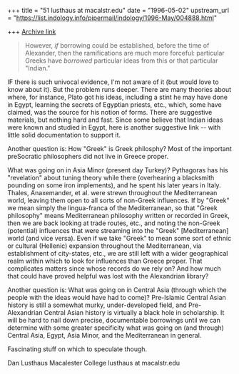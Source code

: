 +++
title = "51 lusthaus at macalstr.edu"
date = "1996-05-02"
upstream_url = "https://list.indology.info/pipermail/indology/1996-May/004888.html"

+++
[Archive link](https://list.indology.info/pipermail/indology/1996-May/004888.html)

>However, *if* borrowing could be
>established, before the time of Alexander, then the ramifications are much
>more forceful: particular Greeks have *borrowed* particular ideas from this
>or that particular "Indian."

IF there is such univocal evidence, I'm not aware of it (but would love to
know about it). But the problem runs deeper. There are many theories about
where, for instance, Plato got his ideas, including a stint he may have
done in Egypt, learning the secrets of Egyptian priests, etc., which, some
have claimed, was the source for his notion of forms. There are suggestive
materials, but nothing hard and fast. Since some believe that Indian ideas
were known and studied in Egypt, here is another suggestive link -- with
little solid documentation to support it.

Another question is: How "Greek" is Greek philosphy? Most of the important
preSocratic philosophers did not live in Greece proper.

What was going on in Asia Minor (present day Turkey)? Pythagoras has his
"revelation" about tuning theory while there (overhearing a blacksmith
pounding on some iron implements), and he spent his later years in Italy.
Thales, Anaxemander, et al. were strewn throughout the Mediterranean world,
leaving them open to all sorts of non-Greek influences. If by "Greek" we
mean simply the lingua-franca of the Mediterranean, so that "Greek
philosophy" means Mediterranean philosophy written or recorded in Greek,
then we are back looking at trade routes, etc., and noting the non-Greek
(potential) influences that were streaming into the "Greek" [Mediterranean]
world (and vice versa). Even if we take "Greek" to mean some sort of ethnic
or cultural (Hellenic) expansion throughout the Mediterranean, via
establishment of city-states, etc., we are still left with a wider
geographical realm within which to look for influences than Greece proper.
That complicates matters since whose records do we rely on? And how much
that could have proved helpful was lost with the Alexandrian library?

Another question is: What was going on in Central Asia (through which the
people with the ideas would have had to come)? Pre-Islamic Central Asian
history is still a somewhat murky, under-developed field, and
Pre-Alexandrian Central Asian history is virtually a black hole in
scholarship. It will be hard to nail down precise, documentable borrowings
until we can determine with some greater specificity what was going on (and
through) Central Asia, Egypt, Asia Minor, and the Mediterranean in general.

Fascinating stuff on which to speculate though.


Dan Lusthaus
Macalester College
lusthaus at macalstr.edu






